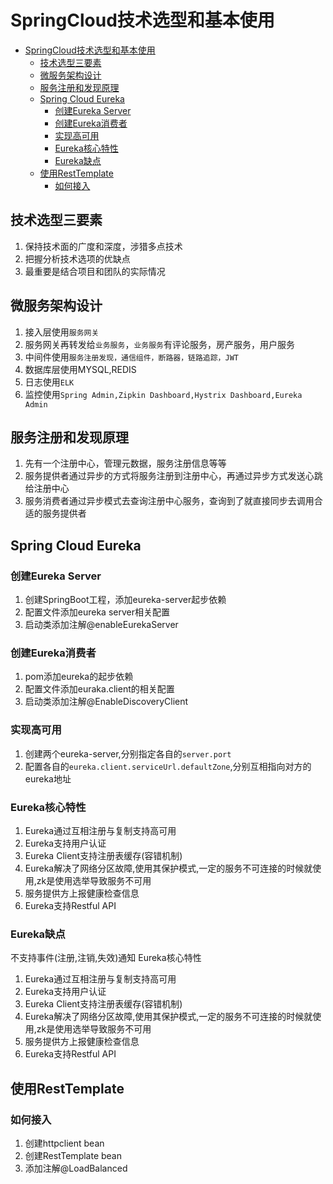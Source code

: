 # SpringCloud技术选型和基本使用
<!-- TOC -->

- [SpringCloud技术选型和基本使用](#springcloud%E6%8A%80%E6%9C%AF%E9%80%89%E5%9E%8B%E5%92%8C%E5%9F%BA%E6%9C%AC%E4%BD%BF%E7%94%A8)
    - [技术选型三要素](#%E6%8A%80%E6%9C%AF%E9%80%89%E5%9E%8B%E4%B8%89%E8%A6%81%E7%B4%A0)
    - [微服务架构设计](#%E5%BE%AE%E6%9C%8D%E5%8A%A1%E6%9E%B6%E6%9E%84%E8%AE%BE%E8%AE%A1)
    - [服务注册和发现原理](#%E6%9C%8D%E5%8A%A1%E6%B3%A8%E5%86%8C%E5%92%8C%E5%8F%91%E7%8E%B0%E5%8E%9F%E7%90%86)
    - [Spring Cloud Eureka](#spring-cloud-eureka)
        - [创建Eureka Server](#%E5%88%9B%E5%BB%BAeureka-server)
        - [创建Eureka消费者](#%E5%88%9B%E5%BB%BAeureka%E6%B6%88%E8%B4%B9%E8%80%85)
        - [实现高可用](#%E5%AE%9E%E7%8E%B0%E9%AB%98%E5%8F%AF%E7%94%A8)
        - [Eureka核心特性](#eureka%E6%A0%B8%E5%BF%83%E7%89%B9%E6%80%A7)
        - [Eureka缺点](#eureka%E7%BC%BA%E7%82%B9)
    - [使用RestTemplate](#%E4%BD%BF%E7%94%A8resttemplate)
        - [如何接入](#%E5%A6%82%E4%BD%95%E6%8E%A5%E5%85%A5)

<!-- /TOC -->
## 技术选型三要素
1. 保持技术面的广度和深度，涉猎多点技术
2. 把握分析技术选项的优缺点
3. 最重要是结合项目和团队的实际情况

## 微服务架构设计
1. 接入层使用`服务网关`
2. 服务网关再转发给`业务服务`，`业务服务`有评论服务，房产服务，用户服务
3. 中间件使用`服务注册发现，通信组件，断路器，链路追踪，JWT`
4. 数据库层使用MYSQL,REDIS
5. 日志使用`ELK`
6. 监控使用`Spring Admin,Zipkin Dashboard,Hystrix Dashboard,Eureka Admin`

## 服务注册和发现原理
1. 先有一个注册中心，管理元数据，服务注册信息等等
2. 服务提供者通过异步的方式将服务注册到注册中心，再通过异步方式发送心跳给注册中心
3. 服务消费者通过异步模式去查询注册中心服务，查询到了就直接同步去调用合适的服务提供者

## Spring Cloud Eureka
### 创建Eureka Server
1. 创建SpringBoot工程，添加eureka-server起步依赖
2. 配置文件添加eureka server相关配置
3. 启动类添加注解@enableEurekaServer

### 创建Eureka消费者
1. pom添加eureka的起步依赖
2. 配置文件添加euraka.client的相关配置
3. 启动类添加注解@EnableDiscoveryClient

### 实现高可用
1. 创建两个eureka-server,分别指定各自的`server.port`
2. 配置各自的`eureka.client.serviceUrl.defaultZone`,分别互相指向对方的eureka地址

### Eureka核心特性
1. Eureka通过互相注册与复制支持高可用
2. Eureka支持用户认证
3. Eureka Client支持注册表缓存(容错机制)
4. Eureka解决了网络分区故障,使用其保护模式,一定的服务不可连接的时候就使用,zk是使用选举导致服务不可用
5. 服务提供方上报健康检查信息
6. Eureka支持Restful API

### Eureka缺点
不支持事件(注册,注销,失效)通知 Eureka核心特性
1. Eureka通过互相注册与复制支持高可用
2. Eureka支持用户认证
3. Eureka Client支持注册表缓存(容错机制)
4. Eureka解决了网络分区故障,使用其保护模式,一定的服务不可连接的时候就使用,zk是使用选举导致服务不可用
5. 服务提供方上报健康检查信息
6. Eureka支持Restful API

## 使用RestTemplate
### 如何接入
1. 创建httpclient bean
2. 创建RestTemplate bean
3. 添加注解@LoadBalanced
